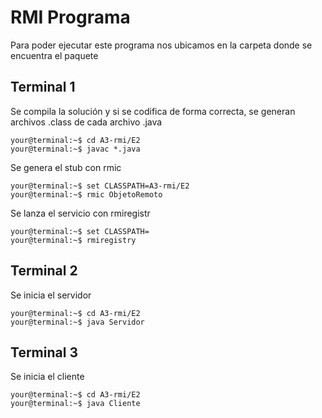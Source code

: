 # RMI Programa

Para poder ejecutar este programa nos ubicamos en la carpeta donde se encuentra el paquete

## Terminal 1
Se compila la solución y si se codifica de forma correcta, se generan archivos .class de cada archivo .java
```console
your@terminal:~$ cd A3-rmi/E2
your@terminal:~$ javac *.java
```

Se genera el stub con rmic
```console
your@terminal:~$ set CLASSPATH=A3-rmi/E2
your@terminal:~$ rmic ObjetoRemoto
```

Se lanza el servicio con rmiregistr
```console
your@terminal:~$ set CLASSPATH=
your@terminal:~$ rmiregistry
```

## Terminal 2
Se inicia el servidor
```console
your@terminal:~$ cd A3-rmi/E2
your@terminal:~$ java Servidor
```

## Terminal 3
Se inicia el cliente
```console
your@terminal:~$ cd A3-rmi/E2
your@terminal:~$ java Cliente
```
